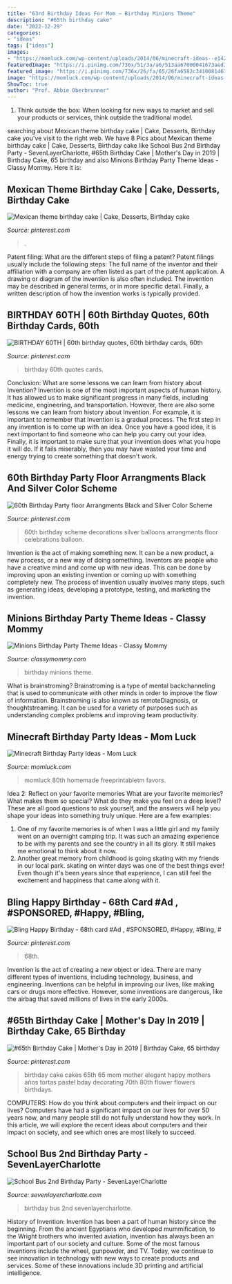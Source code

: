 ```yaml
---
title: "63rd Birthday Ideas For Mom ~ Birthday Minions Theme"
description: "#65th birthday cake"
date: "2022-12-29"
categories:
- "ideas"
tags: ["ideas"]
images:
- "https://momluck.com/wp-content/uploads/2014/06/minecraft-ideas--e1421001556318.jpg"
featuredImage: "https://i.pinimg.com/736x/51/3a/a6/513aa67000041673aed32029b006be07.jpg"
featured_image: "https://i.pinimg.com/736x/26/fa/65/26fa6582c3410081463a68897b596df1.jpg"
image: "https://momluck.com/wp-content/uploads/2014/06/minecraft-ideas--e1421001556318.jpg"
ShowToc: true
author: "Prof. Abbie Oberbrunner"
---
```



1. Think outside the box: When looking for new ways to market and sell your products or services, think outside the traditional model.

	

		
searching about Mexican theme birthday cake | Cake, Desserts, Birthday cake you've visit to the right web. We have 8 Pics about Mexican theme birthday cake | Cake, Desserts, Birthday cake like School Bus 2nd Birthday Party - SevenLayerCharlotte, #65th Birthday Cake | Mother&#039;s Day in 2019 | Birthday Cake, 65 birthday and also Minions Birthday Party Theme Ideas - Classy Mommy. Here it is:
		
    
## Mexican Theme Birthday Cake | Cake, Desserts, Birthday Cake

<img loading=lazy src="https://i.pinimg.com/736x/51/3a/a6/513aa67000041673aed32029b006be07.jpg" onerror="this.onerror=null;this.src='https://tse3.mm.bing.net/th?id=OIP.sFGxqzI1XkhEO2A6AVOXhQHaJ3&amp;pid=15.1';" alt="Mexican theme birthday cake | Cake, Desserts, Birthday cake">

_Source: pinterest.com_

>. 

	

Patent filing: What are the different steps of filing a patent?
Patent filings usually include the following steps: 
The full name of the inventor and their affiliation with a company are often listed as part of the patent application. A drawing or diagram of the invention is also often included. The invention may be described in general terms, or in more specific detail. Finally, a written description of how the invention works is typically provided.

    
## BIRTHDAY 60TH | 60th Birthday Quotes, 60th Birthday Cards, 60th

<img loading=lazy src="https://i.pinimg.com/736x/56/a9/6c/56a96ca6e2c4dd580b89d3fb0ccdcce5---birthday-birthday-ideas.jpg" onerror="this.onerror=null;this.src='https://tse3.mm.bing.net/th?id=OIP.eOa8u1Lv_xlQQL_2tIOZ-gAAAA&amp;pid=15.1';" alt="BIRTHDAY 60TH | 60th birthday quotes, 60th birthday cards, 60th">

_Source: pinterest.com_

>birthday 60th quotes cards. 

	

Conclusion: What are some lessons we can learn from history about Invention?
Invention is one of the most important aspects of human history. It has allowed us to make significant progress in many fields, including medicine, engineering, and transportation. However, there are also some lessons we can learn from history about Invention. For example, it is important to remember that Invention is a gradual process. The first step in any invention is to come up with an idea. Once you have a good idea, it is next important to find someone who can help you carry out your idea. Finally, it is important to make sure that your invention does what you hope it will do. If it fails miserably, then you may have wasted your time and energy trying to create something that doesn't work.

    
## 60th Birthday Party Floor Arrangments Black And Silver Color Scheme

<img loading=lazy src="https://i.pinimg.com/736x/26/fa/65/26fa6582c3410081463a68897b596df1.jpg" onerror="this.onerror=null;this.src='https://tse3.mm.bing.net/th?id=OIP.lh8uBG17jaoRcMFUbH2H6gHaNI&amp;pid=15.1';" alt="60th Birthday Party floor Arrangments Black and Silver Color Scheme">

_Source: pinterest.com_

>60th birthday scheme decorations silver balloons arrangments floor celebrations balloon. 

	

Invention is the act of making something new. It can be a new product, a new process, or a new way of doing something. Inventors are people who have a creative mind and come up with new ideas. This can be done by improving upon an existing invention or coming up with something completely new. The process of invention usually involves many steps, such as generating ideas, developing a prototype, testing, and marketing the invention.

    
## Minions Birthday Party Theme Ideas - Classy Mommy

<img loading=lazy src="http://classymommy.com/wp-content/uploads/2015/08/IMG_0598.jpg" onerror="this.onerror=null;this.src='https://tse1.mm.bing.net/th?id=OIP.9BjioKepljnWhUz8jmRmqAHaKX&amp;pid=15.1';" alt="Minions Birthday Party Theme Ideas - Classy Mommy">

_Source: classymommy.com_

>birthday minions theme. 

	

What is brainstroming?
Brainstroming is a type of mental backchanneling that is used to communicate with other minds in order to improve the flow of information. Brainstroming is also known as remoteDiagnosis, or thoughtstreaming. It can be used for a variety of purposes such as understanding complex problems and improving team productivity.

    
## Minecraft Birthday Party Ideas - Mom Luck

<img loading=lazy src="https://momluck.com/wp-content/uploads/2014/06/minecraft-ideas--e1421001556318.jpg" onerror="this.onerror=null;this.src='https://tse3.mm.bing.net/th?id=OIP.uS57mNo7gu6sN8gazrSwKwHaKd&amp;pid=15.1';" alt="Minecraft Birthday Party Ideas - Mom Luck">

_Source: momluck.com_

>momluck 80th homemade freeprintabletm favors. 

	

Idea 2: Reflect on your favorite memories
What are your favorite memories? What makes them so special? What do they make you feel on a deep level? These are all good questions to ask yourself, and the answers will help you shape your ideas into something truly unique. Here are a few examples: 
1. One of my favorite memories is of when I was a little girl and my family went on an overnight camping trip. It was such an amazing experience to be with my parents and see the country in all its glory. It still makes me emotional to think about it now. 
2. Another great memory from childhood is going skating with my friends in our local park. skating on winter days was one of the best things ever! Even though it's been years since that experience, I can still feel the excitement and happiness that came along with it. 

    
## Bling Happy Birthday - 68th Card #Ad , #SPONSORED, #Happy, #Bling, #

<img loading=lazy src="https://i.pinimg.com/736x/fb/45/69/fb4569919a373b816967af6e469aa74e.jpg" onerror="this.onerror=null;this.src='https://tse4.mm.bing.net/th?id=OIP.1EpmnbyaMfZxoHRtZ77pfgAAAA&amp;pid=15.1';" alt="Bling Happy Birthday - 68th card #Ad , #SPONSORED, #Happy, #Bling, #">

_Source: pinterest.com_

>68th. 

	

Invention is the act of creating a new object or idea. There are many different types of inventions, including technology, business, and engineering. Inventions can be helpful in improving our lives, like making cars or drugs more effective. However, some inventions are dangerous, like the airbag that saved millions of lives in the early 2000s.

    
## #65th Birthday Cake | Mother&#039;s Day In 2019 | Birthday Cake, 65 Birthday

<img loading=lazy src="https://i.pinimg.com/736x/7f/50/dc/7f50dc5944dcfc306c392aca1c05f013--th-birthday-cakes--birthday.jpg?b=t" onerror="this.onerror=null;this.src='https://tse3.mm.bing.net/th?id=OIP.N2YdS_qN1ENsRfnw47IP4AHaJ3&amp;pid=15.1';" alt="#65th Birthday Cake | Mother&#039;s Day in 2019 | Birthday Cake, 65 birthday">

_Source: pinterest.com_

>birthday cake cakes 65th 65 mom mother elegant happy mothers años tortas pastel bday decorating 70th 80th flower flowers birthdays. 

	

COMPUTERS: How do you think about computers and their impact on our lives?
Computers have had a significant impact on our lives for over 50 years now, and many people still do not fully understand how they work. In this article, we will explore the recent ideas about computers and their impact on society, and see which ones are most likely to succeed.

    
## School Bus 2nd Birthday Party - SevenLayerCharlotte

<img loading=lazy src="http://sevenlayercharlotte.com/wp-content/uploads/2014/12/img_3904.jpg?w=640" onerror="this.onerror=null;this.src='https://tse1.mm.bing.net/th?id=OIP.vBaAyQ-iXxMl4H5kkx_DSwHaLH&amp;pid=15.1';" alt="School Bus 2nd Birthday Party - SevenLayerCharlotte">

_Source: sevenlayercharlotte.com_

>birthday bus 2nd sevenlayercharlotte. 

	

History of Invention:
Invention has been a part of human history since the beginning. From the ancient Egyptians who developed mummification, to the Wright brothers who invented aviation, invention has always been an important part of our society and culture. Some of the most famous inventions include the wheel, gunpowder, and TV. Today, we continue to see innovation in technology with new ways to create products and services. Some of these innovations include 3D printing and artificial intelligence.

